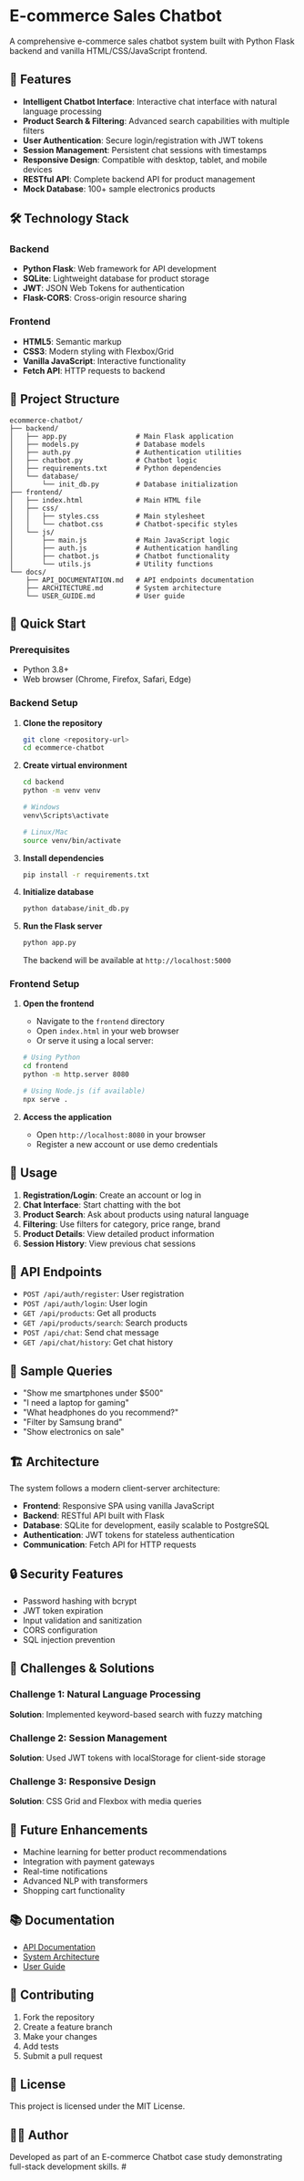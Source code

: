 # E-commerce Sales Chatbot

A comprehensive e-commerce sales chatbot system built with Python Flask backend and vanilla HTML/CSS/JavaScript frontend.

## 🚀 Features

- **Intelligent Chatbot Interface**: Interactive chat interface with natural language processing
- **Product Search & Filtering**: Advanced search capabilities with multiple filters
- **User Authentication**: Secure login/registration with JWT tokens
- **Session Management**: Persistent chat sessions with timestamps
- **Responsive Design**: Compatible with desktop, tablet, and mobile devices
- **RESTful API**: Complete backend API for product management
- **Mock Database**: 100+ sample electronics products

## 🛠️ Technology Stack

### Backend
- **Python Flask**: Web framework for API development
- **SQLite**: Lightweight database for product storage
- **JWT**: JSON Web Tokens for authentication
- **Flask-CORS**: Cross-origin resource sharing

### Frontend
- **HTML5**: Semantic markup
- **CSS3**: Modern styling with Flexbox/Grid
- **Vanilla JavaScript**: Interactive functionality
- **Fetch API**: HTTP requests to backend

## 📁 Project Structure

```
ecommerce-chatbot/
├── backend/
│   ├── app.py                 # Main Flask application
│   ├── models.py              # Database models
│   ├── auth.py                # Authentication utilities
│   ├── chatbot.py             # Chatbot logic
│   ├── requirements.txt       # Python dependencies
│   └── database/
│       └── init_db.py         # Database initialization
├── frontend/
│   ├── index.html             # Main HTML file
│   ├── css/
│   │   ├── styles.css         # Main stylesheet
│   │   └── chatbot.css        # Chatbot-specific styles
│   └── js/
│       ├── main.js            # Main JavaScript logic
│       ├── auth.js            # Authentication handling
│       ├── chatbot.js         # Chatbot functionality
│       └── utils.js           # Utility functions
└── docs/
    ├── API_DOCUMENTATION.md   # API endpoints documentation
    ├── ARCHITECTURE.md        # System architecture
    └── USER_GUIDE.md          # User guide
```

## 🚀 Quick Start

### Prerequisites
- Python 3.8+
- Web browser (Chrome, Firefox, Safari, Edge)

### Backend Setup

1. **Clone the repository**
   ```bash
   git clone <repository-url>
   cd ecommerce-chatbot
   ```

2. **Create virtual environment**
   ```bash
   cd backend
   python -m venv venv
   
   # Windows
   venv\Scripts\activate
   
   # Linux/Mac
   source venv/bin/activate
   ```

3. **Install dependencies**
   ```bash
   pip install -r requirements.txt
   ```

4. **Initialize database**
   ```bash
   python database/init_db.py
   ```

5. **Run the Flask server**
   ```bash
   python app.py
   ```

   The backend will be available at `http://localhost:5000`

### Frontend Setup

1. **Open the frontend**
   - Navigate to the `frontend` directory
   - Open `index.html` in your web browser
   - Or serve it using a local server:
   ```bash
   # Using Python
   cd frontend
   python -m http.server 8080
   
   # Using Node.js (if available)
   npx serve .
   ```

2. **Access the application**
   - Open `http://localhost:8080` in your browser
   - Register a new account or use demo credentials

## 📝 Usage

1. **Registration/Login**: Create an account or log in
2. **Chat Interface**: Start chatting with the bot
3. **Product Search**: Ask about products using natural language
4. **Filtering**: Use filters for category, price range, brand
5. **Product Details**: View detailed product information
6. **Session History**: View previous chat sessions

## 🔧 API Endpoints

- `POST /api/auth/register`: User registration
- `POST /api/auth/login`: User login
- `GET /api/products`: Get all products
- `GET /api/products/search`: Search products
- `POST /api/chat`: Send chat message
- `GET /api/chat/history`: Get chat history

## 🧪 Sample Queries

- "Show me smartphones under $500"
- "I need a laptop for gaming"
- "What headphones do you recommend?"
- "Filter by Samsung brand"
- "Show electronics on sale"

## 🏗️ Architecture

The system follows a modern client-server architecture:

- **Frontend**: Responsive SPA using vanilla JavaScript
- **Backend**: RESTful API built with Flask
- **Database**: SQLite for development, easily scalable to PostgreSQL
- **Authentication**: JWT tokens for stateless authentication
- **Communication**: Fetch API for HTTP requests

## 🔒 Security Features

- Password hashing with bcrypt
- JWT token expiration
- Input validation and sanitization
- CORS configuration
- SQL injection prevention

## 🚧 Challenges & Solutions

### Challenge 1: Natural Language Processing
**Solution**: Implemented keyword-based search with fuzzy matching

### Challenge 2: Session Management
**Solution**: Used JWT tokens with localStorage for client-side storage

### Challenge 3: Responsive Design
**Solution**: CSS Grid and Flexbox with media queries

## 🔄 Future Enhancements

- Machine learning for better product recommendations
- Integration with payment gateways
- Real-time notifications
- Advanced NLP with transformers
- Shopping cart functionality

## 📚 Documentation

- [API Documentation](docs/API_DOCUMENTATION.md)
- [System Architecture](docs/ARCHITECTURE.md)
- [User Guide](docs/USER_GUIDE.md)

## 🤝 Contributing

1. Fork the repository
2. Create a feature branch
3. Make your changes
4. Add tests
5. Submit a pull request

## 📄 License

This project is licensed under the MIT License.

## 👨‍💻 Author

Developed as part of an E-commerce Chatbot case study demonstrating full-stack development skills. #
